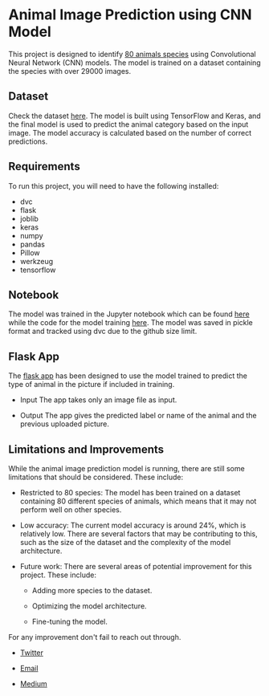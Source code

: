 # Animal Image Prediction using CNN Model

This project is designed to identify [80 animals species](animaldict.csv) using Convolutional Neural Network (CNN) models. The model is trained on a dataset containing the species with over 29000 images. 

## Dataset

Check the dataset [here]('https://www.kaggle.com/datasets/antoreepjana/animals-detection-images-dataset').
The model is built using TensorFlow and Keras, and the final model is used to predict the animal category based on the input image. The model accuracy is calculated based on the number of correct predictions.

## Requirements

To run this project, you will need to have the following installed:

* dvc
* flask
* joblib
* keras
* numpy
* pandas
* Pillow
* werkzeug
* tensorflow 

## Notebook

The model was trained in the Jupyter notebook which can be found [here](CNN%20Model.ipynb) while the code for the model training [here](CNN%20Model.py). The model was saved in pickle format and tracked using dvc due to the github size limit.

## Flask App

The [flask app](Animal%20Pred%20Flask) has been designed to use the model trained to predict the type of animal in the picture if included in training.

* Input
The app takes only an image file as input.

* Output
The app gives the predicted label or name of the animal and the previous uploaded picture.


## Limitations and Improvements

While the animal image prediction model is running, there are still some limitations that should be considered. These include:

* Restricted to 80 species: The model has been trained on a dataset containing 80 different species of animals, which means that it may not perform well on other species.

* Low accuracy: The current model accuracy is around 24%, which is relatively low. There are several factors that may be contributing to this, such as the size of the dataset and the complexity of the model architecture.

* Future work: There are several areas of potential improvement for this project. These include:

    * Adding more species to the dataset.

    * Optimizing the model architecture.

    * Fine-tuning the model.

For any improvement don't fail to reach out through.

* [Twitter](https://www.twitter.com/pexpeterr)

* [Email](mailto:peterkgathoni@gmail.com)

* [Medium](https://medium.com/@peterkgathoni)




